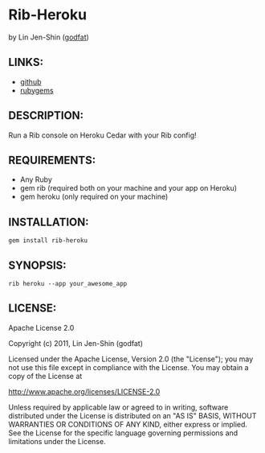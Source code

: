 # Rib-Heroku

by Lin Jen-Shin ([godfat](http://godfat.org))

## LINKS:

* [github](https://github.com/godfat/rib-heroku)
* [rubygems](https://rubygems.org/gems/rib-heroku)

## DESCRIPTION:

Run a Rib console on Heroku Cedar with your Rib config!

## REQUIREMENTS:

* Any Ruby
* gem rib (required both on your machine and your app on Heroku)
* gem heroku (only required on your machine)

## INSTALLATION:

    gem install rib-heroku

## SYNOPSIS:

    rib heroku --app your_awesome_app

## LICENSE:

Apache License 2.0

Copyright (c) 2011, Lin Jen-Shin (godfat)

Licensed under the Apache License, Version 2.0 (the "License");
you may not use this file except in compliance with the License.
You may obtain a copy of the License at

<http://www.apache.org/licenses/LICENSE-2.0>

Unless required by applicable law or agreed to in writing, software
distributed under the License is distributed on an "AS IS" BASIS,
WITHOUT WARRANTIES OR CONDITIONS OF ANY KIND, either express or implied.
See the License for the specific language governing permissions and
limitations under the License.
